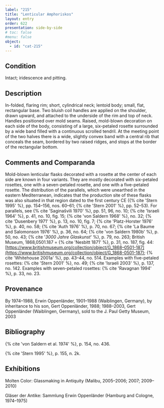 ```yaml
---
label: "215"
title: "Lenticular Amphoriskos"
layout: entry
order: 622
presentation: side-by-side
# toc: false
#menu: false 
object:
  - id: "cat-215"
---
```


## Condition

Intact; iridescence and pitting.

## Description

In-folded, flaring rim; short, cylindrical neck; lentoid body; small, flat, rectangular base. Two bluish coil handles are applied on the shoulder, drawn upward, and attached to the underside of the rim and top of neck. Handles positioned over mold seams. Raised, mold-blown decoration on each side of the body, consisting of a large, six-petaled rosette surrounded by a wide band filled with a continuous scrolled tendril. At the meeting point of the two halves there is a wide, slightly convex band with a central rib that conceals the seam, bordered by two raised ridges, and stops at the border of the rectangular bottom.

## Comments and Comparanda

Mold-blown lenticular flasks decorated with a rosette at the center of each side are known in four variants. They are mostly decorated with six-petaled rosettes, one with a seven-petaled rosette, and one with a five-petaled rosette. The distribution of the parallels, which were unearthed in the eastern Mediterranean, indicates that the production site of these flasks was also situated in that region dated to the first century CE ({% cite 'Stern 1995' %}, pp. 154–156, nos. 60–61; {% cite 'Stern 2001' %}, pp. 52–53). For parallels, see {% cite 'Saginašvili 1970' %}, pp. 51, 96, no. 10; {% cite 'Israeli 1964' %}, p. 41, no. 10, fig. 15; {% cite 'von Saldern 1968' %}, no. 32; {% cite 'Dusenbery 1971' %}, p. 13, no. 10, fig. 7; {% cite 'Platz-Horster 1976' %}, p. 40, no. 58; {% cite 'Auth 1976' %}, p. 70, no. 67; {% cite 'La Baume and Salomonson 1976' %}, p. 36, no. 64; {% cite 'von Saldern 1980b' %}, p. 50, no. 43; {% cite '*3000 Jahre Glaskunst*' %}, p. 79, no. 263; British Museum, 1868,0501.187 =  {% cite 'Nesbitt 1871' %}, p. 31, no. 187, fig. 44: [https://www.britishmuseum.org/collection/object/G_1868–0501-187](https://www.britishmuseum.org/collection/object/G_1868-0501-187); {% cite 'Whitehouse 2001a' %}, pp. 43–44, no. 514. Examples with five-petaled rosettes: {% cite 'Stern 2001' %}, no. 49; {% cite 'Israeli 2003' %}, p. 137, no. 142. Examples with seven-petaled rosettes: {% cite 'Ravagnan 1994' %}, p. 33, no. 23.

## Provenance

By 1974–1988, Erwin Oppenländer, 1901–1988 (Waiblingen, Germany), by inheritance to his son, Gert Oppenländer, 1988; 1988–2003, Gert Oppenländer (Waiblingen, Germany), sold to the J. Paul Getty Museum, 2003

## Bibliography

{% cite 'von Saldern et al. 1974' %}, p. 154, no. 436.

{% cite 'Stern 1995' %}, p. 155, n. 2k.

## Exhibitions

Molten Color: Glassmaking in Antiquity (Malibu, 2005–2006; 2007; 2009–2010)

Gläser der Antike: Sammlung Erwin Oppenländer (Hamburg and Cologne, 1974–1975)